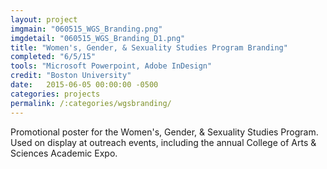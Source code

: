 ```yaml
---
layout: project
imgmain: "060515_WGS_Branding.png"
imgdetail: "060515_WGS_Branding_D1.png"
title: "Women's, Gender, & Sexuality Studies Program Branding"
completed: "6/5/15"
tools: "Microsoft Powerpoint, Adobe InDesign"
credit: "Boston University"
date:   2015-06-05 00:00:00 -0500
categories: projects
permalink: /:categories/wgsbranding/
---
```

Promotional poster for the Women's, Gender, & Sexuality Studies Program. Used on display at outreach events, including the annual College of Arts & Sciences Academic Expo.